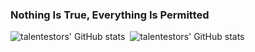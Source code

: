 ### Nothing Is True, Everything Is Permitted

![talentestors' GitHub stats](https://github-readme-stats.vercel.app/api?username=fioncat&show_icons=true&locale=en)&nbsp;
![talentestors' GitHub stats](https://github-readme-stats.stazxr.cn/api/top-langs/?username=fioncat&show_icons=true&include_all_commits=true&hide=jupyter%20notebook)
